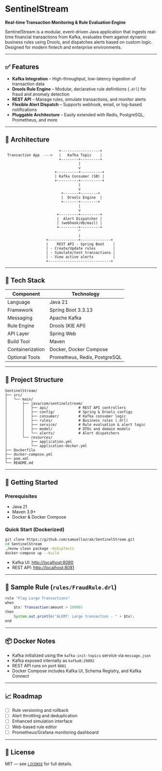 # SentinelStream

**Real-time Transaction Monitoring & Rule Evaluation Engine**

SentinelStream is a modular, event-driven Java application that ingests real-time financial transactions from Kafka, evaluates them against dynamic business rules using Drools, and dispatches alerts based on custom logic. Designed for modern fintech and enterprise environments.

---

## ✅ Features

- **Kafka Integration** – High-throughput, low-latency ingestion of transaction data
- **Drools Rule Engine** – Modular, declarative rule definitions (`.drl`) for fraud and anomaly detection
- **REST API** – Manage rules, simulate transactions, and monitor alerts
- **Flexible Alert Dispatch** – Supports webhook, email, or log-based notifications
- **Pluggable Architecture** – Easily extended with Redis, PostgreSQL, Prometheus, and more

---

## 🧱 Architecture

```
                         +------------------+
 Transaction App  --->   |   Kafka Topic    |
                         +--------+---------+
                                  |
                                  v
                       +----------+----------+
                       | Kafka Consumer (SB) |
                       +----------+----------+
                                  |
                                  v
                          +-------+--------+
                          |  Drools Engine  |
                          +-------+--------+
                                  |
                                  v
                        +---------+---------+
                        |  Alert Dispatcher |
                        | (webhook/db/mail) |
                        +---------+---------+
                                  ^
                                  |
                   +--------------+--------------+
                   |    REST API - Spring Boot    |
                   | - Create/Update rules        |
                   | - Simulate/test transactions |
                   | - View active alerts         |
                   +-----------------------------+
```

---

## 🔧 Tech Stack

| Component      | Technology                     |
| -------------- | ------------------------------ |
| Language       | Java 21                        |
| Framework      | Spring Boot 3.3.13             |
| Messaging      | Apache Kafka                   |
| Rule Engine    | Drools (KIE API)               |
| API Layer      | Spring Web                     |
| Build Tool     | Maven                          |
| Containerization| Docker, Docker Compose        |
| Optional Tools | Prometheus, Redis, PostgreSQL  |

---

## 📂 Project Structure

```
SentinelStream/
├── src/
│   └── main/
│       ├── java/com/sentinelstream/
│       │   ├── api/              # REST API controllers
│       │   ├── config/           # Spring & Drools configs
│       │   ├── consumer/         # Kafka consumer logic
│       │   ├── rules/            # Business rules (.drl)
│       │   ├── service/          # Rule evaluation & alert logic
│       │   ├── model/            # DTOs and domain models
│       │   └── alerts/           # Alert dispatchers
│       └── resources/
│           ├── application.yml
│           └── application-docker.yml
├── Dockerfile
├── docker-compose.yml
├── pom.xml
└── README.md
```

---

## 🚀 Getting Started

### Prerequisites

- Java 21
- Maven 3.9+
- Docker & Docker Compose

### Quick Start (Dockerized)

```bash
git clone https://github.com/samuellazrak/SentinelStream.git
cd SentinelStream
./mvnw clean package -DskipTests
docker-compose up --build
```

- Kafka UI: [http://localhost:8080](http://localhost:8080)
- REST API: [http://localhost:8081](http://localhost:8081)

---

## 🧪 Sample Rule (`rules/FraudRule.drl`)

```java
rule "Flag Large Transactions"
when
    $tx: Transaction(amount > 10000)
then
    System.out.println("ALERT: Large transaction - " + $tx);
end
```

---

## 📦 Docker Notes

- Kafka initialized using the `kafka-init-topics` service via `message.json`
- Kafka exposed internally as `kafka0:29092`
- REST API runs on port `8081`
- Docker Compose includes Kafka UI, Schema Registry, and Kafka Connect

---

## 📈 Roadmap

- [ ] Rule versioning and rollback
- [ ] Alert throttling and deduplication
- [ ] Enhanced simulation interface
- [ ] Web-based rule editor
- [ ] Prometheus/Grafana monitoring dashboard

---

## 📄 License

MIT — see [`LICENSE`](./LICENSE) for full details.